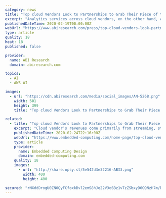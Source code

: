 ```yaml
---
category: news
title: "Top cloud Vendors Look to Partnerships to Grab Their Piece of the IoT Analytics Pie"
excerpt: "Analytics services across cloud vendors, on the other hand, are less differentiated, as reflected in pre-built templates such as AWS Sagemaker and Microsoft Azure Notebooks which leverage the open source Jupyter project. Considering that many cloud vendors ..."
publishedDateTime: 2020-02-19T00:00:00Z
webUrl: "https://www.abiresearch.com/press/top-cloud-vendors-look-partnerships-grab-their-piece-iot-analytics-pie/"
type: article
quality: 18
heat: 18
published: false

provider:
  name: ABI Research
  domain: abiresearch.com

topics:
  - AI
  - AWS AI

images:
  - url: "https://cdn.abiresearch.com/media/social_images/AN-5268.png"
    width: 501
    height: 399
    title: "Top cloud Vendors Look to Partnerships to Grab Their Piece of the IoT Analytics Pie"

related:
  - title: "Top cloud Vendors Look to Partnerships to Grab Their Piece of the IoT Analytics Pie"
    excerpt: "Cloud vendor’s revenues come primarily from streaming, storage, and the orchestration of data. Analytics services across cloud vendors, on the other hand, are less differentiated, as reflected in pre-built templates such as AWS Sagemaker and Microsoft Azure Notebooks which leverage the open source Jupyter project. Considering that many cloud ..."
    publishedDateTime: 2020-02-24T22:16:00Z
    webUrl: "https://www.embedded-computing.com/home-page/top-cloud-vendors-look-to-partnerships-to-grab-their-piece-of-the-iot-analytics-pie"
    type: article
    provider:
      name: Embedded Computing Design
      domain: embedded-computing.com
    quality: 18
    images:
      - url: "http://share.opsy.st/5e542d3e32216-ABI3.png"
        width: 400
        height: 400

secured: "rNXddDrogU0ZN0QyFCfoxkBvl2emS8hJe22V3o6Bz1vTzZSbxyD6OQNzH7m/kD/b6pQuFFUKLcSosSJ/ghA40rnqqd0lGXtLxQaXk4QidTV02b0gvY/Y0OMzL59FzjqC+dEjDEZd8pEpJBvJwie5pXqFj6Ux0ii9deagxVWXUhw+I9ZQBkz2D2iYr24SosLiT39ENg+BFwt4L2OnyoyHHpC+PmQMH035CgmJk/FGIWdeD4kBgb6/98VjW1ZaFGiPBh06ju2Vk0cohQZl7yfNNIKXsYJB4SHnnGtXy6CABBMkqVMybSZtkooNy5DpWWly;9MwStUrUEhUu5ufXdMKD7A=="
---
```



